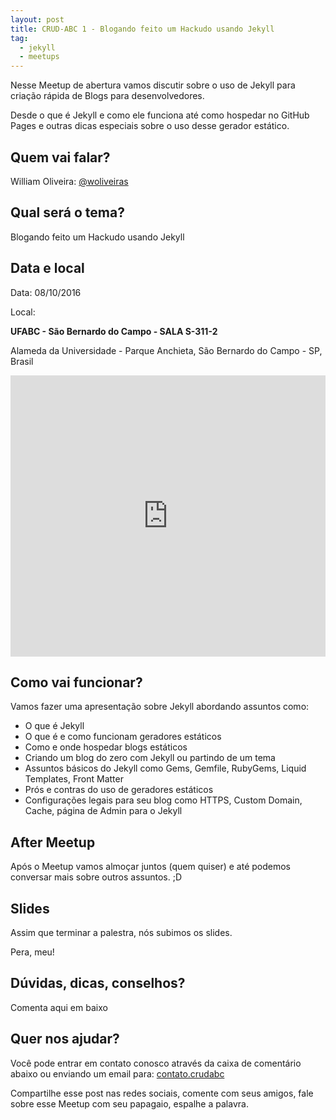 ```yaml
---
layout: post
title: CRUD-ABC 1 - Blogando feito um Hackudo usando Jekyll
tag:
  - jekyll
  - meetups
---
```


Nesse Meetup de abertura vamos discutir sobre o uso de Jekyll para criação rápida de Blogs para desenvolvedores. <!--more-->

Desde o que é Jekyll e como ele funciona até como hospedar no GitHub Pages e outras dicas especiais sobre o uso desse gerador estático.

## Quem vai falar?

William Oliveira: [@woliveiras](https://woliveiras.com.br)

## Qual será o tema?

Blogando feito um Hackudo usando Jekyll

## Data e local

Data: 08/10/2016

Local: 

**UFABC -  São Bernardo do Campo - SALA S-311-2**

Alameda da Universidade - Parque Anchieta, São Bernardo do Campo - SP, Brasil

<iframe src="https://www.google.com/maps/embed?pb=!1m18!1m12!1m3!1d3653.909847107476!2d-46.564140885020066!3d-23.679181784624483!2m3!1f0!2f0!3f0!3m2!1i1024!2i768!4f13.1!3m3!1m2!1s0x0%3A0xf1a53d9732f7a8c6!2sUFABC+-+Universidade+Federal+do+ABC+-+Campus+S%C3%A3o+Bernardo+do+Campo!5e0!3m2!1spt-BR!2sbr!4v1475259390536" width="100%" height="450" frameborder="0" style="border:0" allowfullscreen></iframe>

## Como vai funcionar?

Vamos fazer uma apresentação sobre Jekyll abordando assuntos como:

- O que é Jekyll
- O que é e como funcionam geradores estáticos
- Como e onde hospedar blogs estáticos
- Criando um blog do zero com Jekyll ou partindo de um tema
- Assuntos básicos do Jekyll como Gems, Gemfile, RubyGems, Liquid Templates, Front Matter
- Prós e contras do uso de geradores estáticos
- Configurações legais para seu blog como HTTPS, Custom Domain, Cache, página de Admin para o Jekyll

## After Meetup

Após o Meetup vamos almoçar juntos (quem quiser) e até podemos conversar mais sobre outros assuntos. ;D

## Slides

Assim que terminar a palestra, nós subimos os slides.

Pera, meu!

## Dúvidas, dicas, conselhos?

Comenta aqui em baixo

## Quer nos ajudar?

Você pode entrar em contato conosco através da caixa de comentário abaixo ou enviando um email para: [contato.crudabc](mailto:contato.crudabc@gmail.com)

Compartilhe esse post nas redes sociais, comente com seus amigos, fale sobre esse Meetup com seu papagaio, espalhe a palavra.
